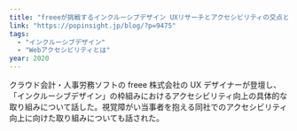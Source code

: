 ```yaml
---
title: "freeeが挑戦するインクルーシブデザイン UXリサーチとアクセシビリティの交点とは？"
link: "https://popinsight.jp/blog/?p=9475"
tags:
  - "インクルーシブデザイン"
  - "Webアクセシビリティとは"
year: 2020
---
```


クラウド会計・人事労務ソフトの freee 株式会社の UX デザイナーが登壇し、「インクルーシブデザイン」の枠組みにおけるアクセシビリティ向上の具体的な取り組みについて話した。視覚障がい当事者を抱える同社でのアクセシビリティ向上に向けた取り組みについても話された。
